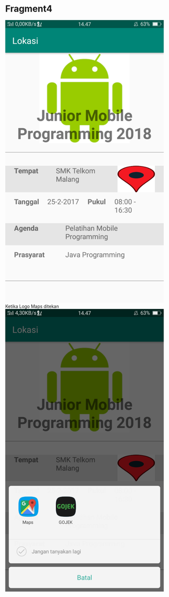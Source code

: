 # Fragment4
![alt text](https://github.com/PatriciaDianPaska/Fragment4/blob/master/SS%20Fragment4/1.png)
Ketika Logo Maps ditekan
![alt text](https://github.com/PatriciaDianPaska/Fragment4/blob/master/SS%20Fragment4/2.png)
